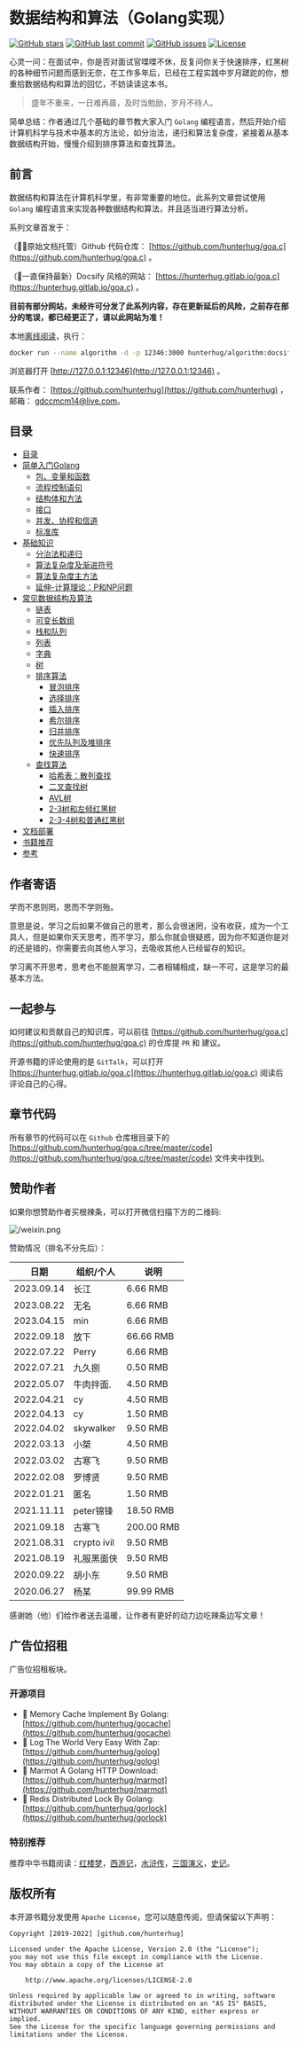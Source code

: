 # 数据结构和算法（Golang实现）

[![GitHub stars](https://img.shields.io/github/stars/hunterhug/goa.c.svg?style=social&label=Stars)](https://github.com/hunterhug/goa.c/stargazers)
[![GitHub last commit](https://img.shields.io/github/last-commit/hunterhug/goa.c.svg)](https://github.com/hunterhug/goa.c)
[![GitHub issues](https://img.shields.io/github/issues/hunterhug/goa.c.svg)](https://github.com/hunterhug/goa.c/issues)
[![License](https://img.shields.io/badge/license-Apache%202-4EB1BA.svg)](https://www.apache.org/licenses/LICENSE-2.0.html)

心灵一问：在面试中，你是否对面试官喋喋不休，反复问你关于快速排序，红黑树的各种细节问题而感到无奈，在工作多年后，已经在工程实践中岁月蹉跎的你，想重拾数据结构和算法的回忆，不妨读读这本书。

> 盛年不重来，一日难再晨，及时当勉励，岁月不待人。

简单总结：作者通过几个基础的章节教大家入门 `Golang` 编程语言，然后开始介绍计算机科学与技术中基本的方法论，如分治法，递归和算法复杂度，紧接着从基本数据结构开始，慢慢介绍到排序算法和查找算法。

## 前言

数据结构和算法在计算机科学里，有非常重要的地位。此系列文章尝试使用 `Golang` 编程语言来实现各种数据结构和算法，并且适当进行算法分析。

系列文章首发于：

（🧍‍♂️原始文档托管）Github 代码仓库： [https://github.com/hunterhug/goa.c](https://github.com/hunterhug/goa.c) 。

（🤔一直保持最新）Docsify 风格的网站： [https://hunterhug.gitlab.io/goa.c](https://hunterhug.gitlab.io/goa.c) 。

**目前有部分网站，未经许可分发了此系列内容，存在更新延后的风险，之前存在部分的笔误，都已经更正了，请以此网站为准！**

本地[离线阅读](doc/install.md)，执行： 


```bash
docker run --name algorithm -d -p 12346:3000 hunterhug/algorithm:docsify
```

浏览器打开 [http://127.0.0.1:12346](http://127.0.0.1:12346) 。

联系作者： [https://github.com/hunterhug](https://github.com/hunterhug) ，邮箱： gdccmcm14@live.com。

## 目录

* [目录](README.md)
* [简单入门Golang](golang/README.md)
    * [包、变量和函数](golang/basic.md)
    * [流程控制语句](golang/logic.md)
    * [结构体和方法](golang/struct.md)
    * [接口](golang/interface.md)
    * [并发、协程和信道](golang/concurrent.md)
    * [标准库](golang/lib.md)
* [基础知识](basic/README.md)
    * [分治法和递归](basic/rescuvie.md)
    * [算法复杂度及渐进符号](basic/dregee.md)
    * [算法复杂度主方法](basic/master_method.md)
    * [延伸-计算理论：P和NP问题](basic/p.md)
* [常见数据结构及算法](algorithm/README.md)
    * [链表](algorithm/link.md)
    * [可变长数组](algorithm/array_change.md)
    * [栈和队列](algorithm/stack_queues.md)
    * [列表](algorithm/list.md)
    * [字典](algorithm/dict.md)
    * [树](algorithm/tree.md)
    * [排序算法](algorithm/sort.md)
        * [冒泡排序](algorithm/sort/bubble_sort.md)
        * [选择排序](algorithm/sort/select_sort.md)
        * [插入排序](algorithm/sort/insert_sort.md)
        * [希尔排序](algorithm/sort/shell_sort.md)
        * [归并排序](algorithm/sort/merge_sort.md)
        * [优先队列及堆排序](algorithm/heaps.md)
        * [快速排序](algorithm/sort/quick_sort.md)
    * [查找算法](algorithm/search.md)
        * [哈希表：散列查找](algorithm/search/hash_find.md)
        * [二叉查找树](algorithm/search/bs_tree.md)
        * [AVL树](algorithm/search/avl_tree.md)
        * [2-3树和左倾红黑树](algorithm/search/llrb_tree.md)
        * [2-3-4树和普通红黑树](algorithm/search/rb_tree.md)
* [文档部署](doc/install.md)
* [书籍推荐](doc/book.md)
* [参考](basic/refer.md)

## 作者寄语

学而不思则罔，思而不学则殆。

意思是说，学习之后如果不做自己的思考，那么会很迷罔，没有收获，成为一个工具人，但是如果你天天思考，而不学习，那么你就会很疑惑，因为你不知道你是对的还是错的，你需要去向其他人学习，去吸收其他人已经留存的知识。

学习离不开思考，思考也不能脱离学习，二者相辅相成，缺一不可，这是学习的最基本方法。

## 一起参与

如何建议和贡献自己的知识库，可以前往 [https://github.com/hunterhug/goa.c](https://github.com/hunterhug/goa.c) 的仓库提 `PR` 和 建议。

开源书籍的评论使用的是 `GitTalk`，可以打开 [https://hunterhug.gitlab.io/goa.c](https://hunterhug.gitlab.io/goa.c) 阅读后评论自己的心得。

## 章节代码

所有章节的代码可以在 `Github` 仓库根目录下的 [https://github.com/hunterhug/goa.c/tree/master/code](https://github.com/hunterhug/goa.c/tree/master/code) 文件夹中找到。

## 赞助作者

如果你想赞助作者买根辣条，可以打开微信扫描下方的二维码:

![/weixin.png](./picture/weixin.png)

赞助情况（排名不分先后）：

| 日期         | 组织/个人       | 说明        |
|------------|-------------|-----------|
| 2023.09.14 | 长江          | 6.66 RMB  |
| 2023.08.22 | 无名          | 6.66 RMB  |
| 2023.04.15 | min         | 6.66 RMB  |
| 2022.09.18 | 放下          | 66.66 RMB |
| 2022.07.22 | Perry       | 6.66 RMB  |
| 2022.07.21 | 九久捌         | 0.50 RMB  |
| 2022.05.07 | 牛肉拌面.       | 4.50 RMB  |
| 2022.04.21 | cy          | 4.50 RMB  |
| 2022.04.13 | cy          | 1.50 RMB  |
| 2022.04.02 | skywalker   | 9.50 RMB  |
| 2022.03.13 | 小桀          | 4.50 RMB  |
| 2022.03.02 | 古寒飞         | 9.50 RMB  |
| 2022.02.08 | 罗博贤         | 9.50 RMB  |
| 2022.01.21 | 匿名          | 1.50 RMB  |
| 2021.11.11 | peter锦锋     | 18.50 RMB |
| 2021.09.18 | 古寒飞         | 200.00 RMB |
| 2021.08.31 | crypto ivil | 9.50 RMB  |
| 2021.08.19 | 礼服黑面侠       | 9.50 RMB  |
| 2020.09.22 | 胡小东         | 9.50 RMB  |
| 2020.06.27 | 杨某          | 99.99 RMB |

感谢她（他）们给作者送去温暖，让作者有更好的动力边吃辣条边写文章！

## 广告位招租

广告位招租板块。

### 开源项目

- 💐 Memory Cache Implement By Golang: [https://github.com/hunterhug/gocache](https://github.com/hunterhug/gocache)
- 💐 Log The World Very Easy With Zap: [https://github.com/hunterhug/golog](https://github.com/hunterhug/golog)
- 💐 Marmot A Golang HTTP Download: [https://github.com/hunterhug/marmot](https://github.com/hunterhug/marmot)
- 💐 Redis Distributed Lock By Golang: [https://github.com/hunterhug/gorlock](https://github.com/hunterhug/gorlock)

### 特别推荐

推荐中华书籍阅读：[红楼梦](https://hunterhug.github.io/china-literary/%E7%BA%A2%E6%A5%BC%E6%A2%A6/%E7%BA%A2%E6%A5%BC%E6%A2%A6.html)，[西游记](https://hunterhug.github.io/china-literary/%E8%A5%BF%E6%B8%B8%E8%AE%B0/%E8%A5%BF%E6%B8%B8%E8%AE%B0.html)，[水浒传](https://hunterhug.github.io/china-literary/%E6%B0%B4%E6%B5%92%E4%BC%A0/%E6%B0%B4%E6%B5%92%E4%BC%A0.html)，[三国演义](https://hunterhug.github.io/china-literary/%E4%B8%89%E5%9B%BD%E6%BC%94%E4%B9%89/%E4%B8%89%E5%9B%BD%E6%BC%94%E4%B9%89.html)，[史记](https://hunterhug.github.io/china-history/%E5%8F%B2%E8%AE%B0/%E5%8F%B2%E8%AE%B0.html)。


## 版权所有

本开源书籍分发使用 `Apache License`，您可以随意传阅，但请保留以下声明：

```
Copyright [2019-2022] [github.com/hunterhug]

Licensed under the Apache License, Version 2.0 (the "License");
you may not use this file except in compliance with the License.
You may obtain a copy of the License at

    http://www.apache.org/licenses/LICENSE-2.0

Unless required by applicable law or agreed to in writing, software
distributed under the License is distributed on an "AS IS" BASIS,
WITHOUT WARRANTIES OR CONDITIONS OF ANY KIND, either express or implied.
See the License for the specific language governing permissions and
limitations under the License.
```
